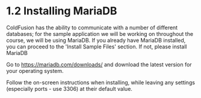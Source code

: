 # 1.2 Installing MariaDB

ColdFusion has the ability to communicate with a number of different databases;
for the sample application we will be working on throughout the course, we will be
using MariaDB. If you already have MariaDB installed, you can proceed to the
'Install Sample Files' section. If not, please install MariaDB

Go to <https://mariadb.com/downloads/> and download the latest version for your
operating system.

Follow the on-screen instructions when installing, while leaving any settings
(especially ports - use 3306) at their default value.